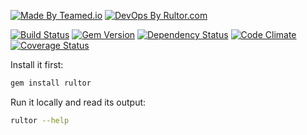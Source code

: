 [![Made By Teamed.io](http://img.teamed.io/btn.svg)](http://www.teamed.io)
[![DevOps By Rultor.com](http://www.rultor.com/b/yegor256/rultor-remote)](http://www.rultor.com/p/yegor256/rultor-remote)

[![Build Status](https://travis-ci.org/yegor256/rultor-remote.svg)](https://travis-ci.org/yegor256/rultor-remote)
[![Gem Version](https://badge.fury.io/rb/pdd.svg)](http://badge.fury.io/rb/pdd)
[![Dependency Status](https://gemnasium.com/yegor256/rultor-remote.svg)](https://gemnasium.com/yegor256/rultor-remote)
[![Code Climate](http://img.shields.io/codeclimate/github/yegor256/rultor-remote.svg)](https://codeclimate.com/github/yegor256/rultor-remote)
[![Coverage Status](https://img.shields.io/coveralls/yegor256/rultor-remote.svg)](https://coveralls.io/r/yegor256/rultor-remote)

Install it first:

```bash
gem install rultor
```

Run it locally and read its output:

```bash
rultor --help
```
